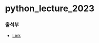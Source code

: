 # python_lecture_2023

### 출석부
* [Link](https://docs.google.com/spreadsheets/d/1l8KSFlLHrLDaLWgwM1_7xFBto5nMVcwk0MoJ8UPKtvo/edit?usp=sharing)